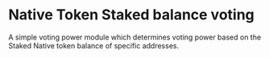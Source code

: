 # Native Token Staked balance voting

A simple voting power module which determines voting power based on
the Staked Native token balance of specific addresses.
